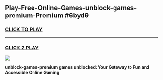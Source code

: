 
## Play-Free-Online-Games-unblock-games-premium-Premium #6byd9
<h3>
<a href="https://premium.freeplayer.one?title=unblock-games-premium&ref=8M">CLICK TO PLAY</a></h3>
<hr>

<h3>
<a href="https://premium.freeplayer.one?title=unblock-games-premium&ref=8M">CLICK 2 PLAY</a>
  
</h3>

<a href="https://premium.freeplayer.one?title=unblock-games-premium&ref=8M"><img src="https://clearcache.store/games.png"></a>


**unblock-games-premium games unblocked: Your Gateway to Fun and Accessible Online Gaming**
